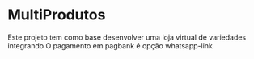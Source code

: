 # MultiProdutos

Este projeto tem como base desenvolver uma loja virtual de variedades integrando
O pagamento em pagbank  é opção  whatsapp-link 
